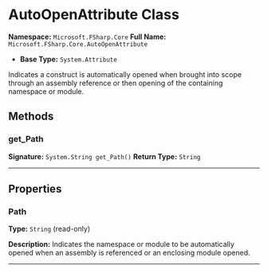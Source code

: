 # AutoOpenAttribute Class

**Namespace:** `Microsoft.FSharp.Core`
**Full Name:** `Microsoft.FSharp.Core.AutoOpenAttribute`
- **Base Type:** `System.Attribute`

Indicates a construct is automatically opened when brought into scope through
 an assembly reference or then opening of the containing namespace or module.

## Methods

### get_Path

**Signature:** `System.String get_Path()`
**Return Type:** `String`

---

## Properties

### Path

**Type:** `String` (read-only)

**Description:** Indicates the namespace or module to be automatically opened when an assembly is referenced
 or an enclosing module opened.

---